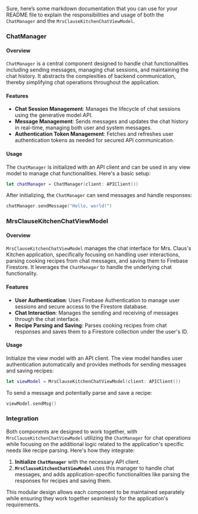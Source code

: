 Sure, here’s some markdown documentation that you can use for your README file to explain the responsibilities and usage of both the `ChatManager` and the `MrsClauseKitchenChatViewModel`.

### ChatManager

#### Overview

`ChatManager` is a central component designed to handle chat functionalities including sending messages, managing chat sessions, and maintaining the chat history. It abstracts the complexities of backend communication, thereby simplifying chat operations throughout the application.

#### Features

- **Chat Session Management**: Manages the lifecycle of chat sessions using the generative model API.
- **Message Management**: Sends messages and updates the chat history in real-time, managing both user and system messages.
- **Authentication Token Management**: Fetches and refreshes user authentication tokens as needed for secured API communication.

#### Usage

The `ChatManager` is initialized with an API client and can be used in any view model to manage chat functionalities. Here's a basic setup:

```swift
let chatManager = ChatManager(client: APIClient())
```

After initializing, the `ChatManager` can send messages and handle responses:

```swift
chatManager.sendMessage("Hello, world!")
```

### MrsClauseKitchenChatViewModel

#### Overview

`MrsClauseKitchenChatViewModel` manages the chat interface for Mrs. Claus's Kitchen application, specifically focusing on handling user interactions, parsing cooking recipes from chat messages, and saving them to Firebase Firestore. It leverages the `ChatManager` to handle the underlying chat functionality.

#### Features

- **User Authentication**: Uses Firebase Authentication to manage user sessions and secure access to the Firestore database.
- **Chat Interaction**: Manages the sending and receiving of messages through the chat interface.
- **Recipe Parsing and Saving**: Parses cooking recipes from chat responses and saves them to a Firestore collection under the user's ID.

#### Usage

Initialize the view model with an API client. The view model handles user authentication automatically and provides methods for sending messages and saving recipes:

```swift
let viewModel = MrsClauseKitchenChatViewModel(client: APIClient())
```

To send a message and potentially parse and save a recipe:

```swift
viewModel.sendMsg()
```

### Integration

Both components are designed to work together, with `MrsClauseKitchenChatViewModel` utilizing the `ChatManager` for chat operations while focusing on the additional logic related to the application's specific needs like recipe parsing. Here's how they integrate:

1. **Initialize `ChatManager`** with the necessary API client.
2. **`MrsClauseKitchenChatViewModel`** uses this manager to handle chat messages, and adds application-specific functionalities like parsing the responses for recipes and saving them.

This modular design allows each component to be maintained separately while ensuring they work together seamlessly for the application's requirements.
